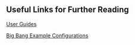 ## Useful Links for Further Reading

[User Guides](../../guides/README.md)

[Big Bang Example Configurations](https://repo1.dso.mil/big-bang/bigbang/-/tree/master/docs/assets/configs/example)